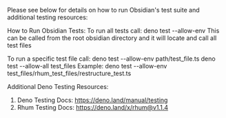 Please see below for details on how to run Obsidian's test suite and additional testing resources:

How to Run Obsidian Tests:
To run all tests call:
deno test --allow-env
This can be called from the root obsidian directory and it will locate and call all test files

To run a specific test file call:
deno test --allow-env path/test_file.ts
deno test --allow-all test_files
Example: deno test --allow-env test_files/rhum_test_files/restructure_test.ts

Additional Deno Testing Resources:

1. Deno Testing Docs: https://deno.land/manual/testing
2. Rhum Testing Docs: https://deno.land/x/rhum@v1.1.4
